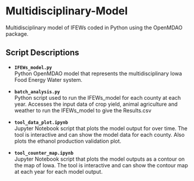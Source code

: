 # Multidisciplinary-Model
Multidisciplinary model of IFEWs coded in Python using the OpenMDAO package.

## Script Descriptions
- **`IFEWs_model.py`**\
Python OpenMDAO model that represents the multidisciplinary Iowa Food Energy Water system.

- **`batch_analysis.py`**\
Python script used to run the IFEWs_model for each county at each year. Accesses the input data of crop yield, animal agriculture and weather to run the IFEWs_model to give the Results.csv

- **`tool_data_plot.ipynb`**\
Jupyter Notebook script that plots the model output for over time. The tool is interactive and can show the model data for each county. Also plots the ethanol production validation plot.

- **`tool_counter_map.ipynb`**\
Jupyter Notebook script that plots the model outputs as a contour on the map of Iowa. The tool is interactive and can show the contour map at each year for each model output.
